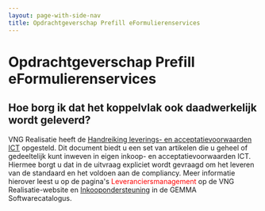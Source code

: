 ```yaml
---
layout: page-with-side-nav
title: Opdrachtgeverschap Prefill eFormulierenservices
---
```

# Opdrachtgeverschap Prefill eFormulierenservices

## Hoe borg ik dat het koppelvlak ook daadwerkelijk wordt geleverd?

VNG Realisatie heeft de [Handreiking leverings- en acceptatievoorwaarden
ICT](./documenten/130131_Leverings_en_acceptatievoorwaarden_versie_2_Definitief.pdf)
opgesteld. Dit document biedt u een set van artikelen die u geheel of
gedeeltelijk kunt inweven in eigen inkoop- en acceptatievoorwaarden ICT.
Hiermee borgt u dat in de uitvraag expliciet wordt gevraagd om het
leveren van de standaard en het voldoen aan de compliancy. Meer
informatie hierover leest u op de pagina's
<span style="color:red">Leveranciersmanagement<!--[Leveranciersmanagement](https://www.vngrealisatie.nl/onderwerpen/leveranciersmanagement)--></span>
op de VNG Realisatie-website en
[Inkoopondersteuning](https://www.softwarecatalogus.nl/purchase-support)
in de GEMMA Softwarecatalogus.
